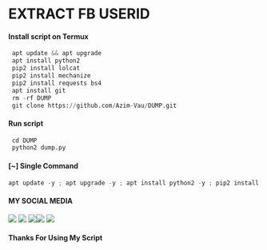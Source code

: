 # EXTRACT FB USERID


<p align="center">

#### Install script on Termux
```python
 apt update && apt upgrade
 apt install python2
 pip2 install lolcat
 pip2 install mechanize
 pip2 install requests bs4
 apt install git
 rm -rf DUMP
 git clone https://github.com/Azim-Vau/DUMP.git
```
#### Run script
```python
 cd DUMP
 python2 dump.py
```

#### [~] Single Command

```python
apt update -y ; apt upgrade -y ; apt install python2 -y ; pip2 install requests ; pip2 install mechanize ; pip2 install bs4 ; pip2 install lolcat ; apt install git -y ; git clone https://github.com/Azim-vau/DUMP.git ; cd DUMP; python2 dump.py
```
#### MY SOCIAL MEDIA

[![](https://img.shields.io/badge/Github-black?logo=Github&logoColor=black&labelColor=white)](https://github.com/Azim-Vau) [![](https://img.shields.io/badge/Twitter-blue?logo=Twitter&logoColor=White&labelColor=white)](https://mobile.twitter.com/#)
[![](https://img.shields.io/badge/Facebook-blue?logo=Facebook&logoColor=blue&labelColor=white)](https://www.facebook.com/azimmahmudofficial)[![](https://img.shields.io/badge/Instagram-red?logo=Instagram&logoColor=red&labelColor=white)](https://www.instagram.com/azimmahmud143) [![](https://img.shields.io/badge/Whatsapp-CHAT-red?logo=Whatsapp&logoColor=Brightgreen&labelColor=white)](https://wa.me/8801878037096?text=HI,%20MR.%20ERROR)


#### Thanks For Using My Script
